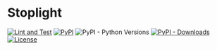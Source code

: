 # Stoplight

[![Lint and Test](https://github.com/mariakimheinert/stoplight/actions/workflows/main.yml/badge.svg?branch=main)](https://github.com/mariakimheinert/stoplight/actions/workflows/main.yml)
[![PyPI](https://img.shields.io/pypi/v/pystoplight)](https://pypi.org/project/pystoplight)
![PyPI - Python Versions](https://img.shields.io/pypi/pyversions/pystoplight)
[![PyPI - Downloads](https://img.shields.io/pypi/dm/pystoplight)](https://pypi.org/project/pystoplight/#files)
[![License](https://img.shields.io/github/license/mariakimheinert/stoplight)](https://github.com/mariakimheinert/stoplight/blob/master/LICENSE)
